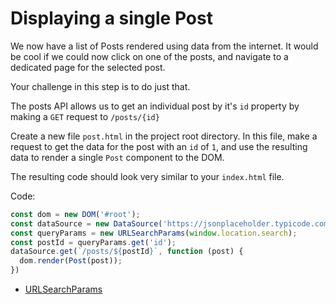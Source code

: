 # Displaying a single Post

We now have a list of Posts rendered using data from the internet. It would be cool if we could now click on one of the posts, and navigate to a dedicated page for the selected post.

Your challenge in this step is to do just that.

The posts API allows us to get an individual post by it's `id` property by making a `GET` request to `/posts/{id}`

Create a new file `post.html` in the project root directory. In this file, make a request to get the data for the post with an `id` of `1`, and use the resulting data to render a single `Post` component to the DOM.

The resulting code should look very similar to your `index.html` file.


Code:

```js
const dom = new DOM('#root');
const dataSource = new DataSource('https://jsonplaceholder.typicode.com');
const queryParams = new URLSearchParams(window.location.search);
const postId = queryParams.get('id');
dataSource.get(`/posts/${postId}`, function (post) {
  dom.render(Post(post));
})
```

* [URLSearchParams](https://developer.mozilla.org/en-US/docs/Web/API/URLSearchParams)
